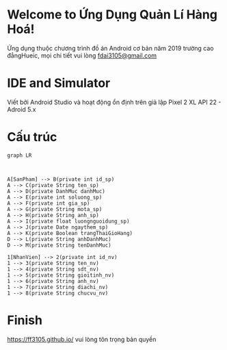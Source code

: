 # Welcome to Ứng Dụng Quản Lí Hàng Hoá!

Ứng dụng thuộc chương trình đồ án Android cơ bản năm 2019 trường cao đẳngHueic,
mọi chi tiết vui lòng fdai3105@gmail.com

# IDE and Simulator

Viết bởi Android Studio và hoạt động ổn định trên giả lập Pixel 2 XL API 22 - Adroid 5.x

# Cấu trúc

```mermaid
graph LR



A[SanPham] --> B(private int id_sp)
A --> C(private String ten_sp)
A --> D(private DanhMuc danhMuc)
A --> E(private int soluong_sp)
A --> F(private int gia_sp)
A --> G(private String mota_sp)
A --> H(private String anh_sp)
A --> I(private float luongnguoidung_sp)
A --> J(private Date ngaythem_sp)
A --> K(private Boolean trangThaiGioHang)
D --> L(private String anhDanhMuc)
D --> M(private String tenDanhMuc)

1[NhanVien] --> 2(private int id_nv)
1 --> 3(private String ten_nv)  
1 --> 4(private String sdt_nv)  
1 --> 5(private String gioitinh_nv)  
1 --> 6(private String anh_nv)
1 --> 7(private String diachi_nv)  
1 --> 8(private String chucvu_nv)
```

# Finish
https://ff3105.github.io/
vui lòng tôn trọng bản quyền
